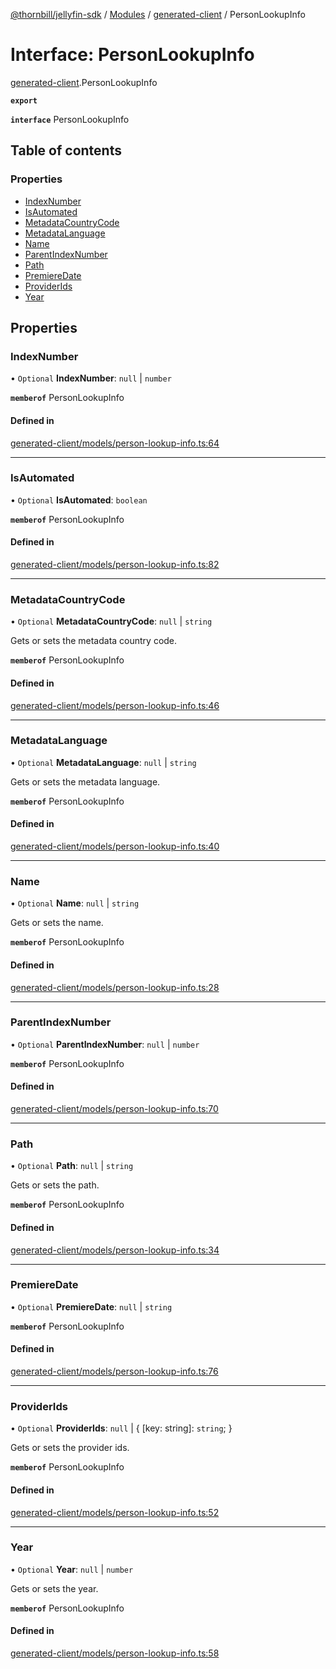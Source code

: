 [@thornbill/jellyfin-sdk](../README.md) / [Modules](../modules.md) / [generated-client](../modules/generated_client.md) / PersonLookupInfo

# Interface: PersonLookupInfo

[generated-client](../modules/generated_client.md).PersonLookupInfo

**`export`**

**`interface`** PersonLookupInfo

## Table of contents

### Properties

- [IndexNumber](generated_client.PersonLookupInfo.md#indexnumber)
- [IsAutomated](generated_client.PersonLookupInfo.md#isautomated)
- [MetadataCountryCode](generated_client.PersonLookupInfo.md#metadatacountrycode)
- [MetadataLanguage](generated_client.PersonLookupInfo.md#metadatalanguage)
- [Name](generated_client.PersonLookupInfo.md#name)
- [ParentIndexNumber](generated_client.PersonLookupInfo.md#parentindexnumber)
- [Path](generated_client.PersonLookupInfo.md#path)
- [PremiereDate](generated_client.PersonLookupInfo.md#premieredate)
- [ProviderIds](generated_client.PersonLookupInfo.md#providerids)
- [Year](generated_client.PersonLookupInfo.md#year)

## Properties

### IndexNumber

• `Optional` **IndexNumber**: ``null`` \| `number`

**`memberof`** PersonLookupInfo

#### Defined in

[generated-client/models/person-lookup-info.ts:64](https://github.com/thornbill/jellyfin-sdk-typescript/blob/eb13db7/src/generated-client/models/person-lookup-info.ts#L64)

___

### IsAutomated

• `Optional` **IsAutomated**: `boolean`

**`memberof`** PersonLookupInfo

#### Defined in

[generated-client/models/person-lookup-info.ts:82](https://github.com/thornbill/jellyfin-sdk-typescript/blob/eb13db7/src/generated-client/models/person-lookup-info.ts#L82)

___

### MetadataCountryCode

• `Optional` **MetadataCountryCode**: ``null`` \| `string`

Gets or sets the metadata country code.

**`memberof`** PersonLookupInfo

#### Defined in

[generated-client/models/person-lookup-info.ts:46](https://github.com/thornbill/jellyfin-sdk-typescript/blob/eb13db7/src/generated-client/models/person-lookup-info.ts#L46)

___

### MetadataLanguage

• `Optional` **MetadataLanguage**: ``null`` \| `string`

Gets or sets the metadata language.

**`memberof`** PersonLookupInfo

#### Defined in

[generated-client/models/person-lookup-info.ts:40](https://github.com/thornbill/jellyfin-sdk-typescript/blob/eb13db7/src/generated-client/models/person-lookup-info.ts#L40)

___

### Name

• `Optional` **Name**: ``null`` \| `string`

Gets or sets the name.

**`memberof`** PersonLookupInfo

#### Defined in

[generated-client/models/person-lookup-info.ts:28](https://github.com/thornbill/jellyfin-sdk-typescript/blob/eb13db7/src/generated-client/models/person-lookup-info.ts#L28)

___

### ParentIndexNumber

• `Optional` **ParentIndexNumber**: ``null`` \| `number`

**`memberof`** PersonLookupInfo

#### Defined in

[generated-client/models/person-lookup-info.ts:70](https://github.com/thornbill/jellyfin-sdk-typescript/blob/eb13db7/src/generated-client/models/person-lookup-info.ts#L70)

___

### Path

• `Optional` **Path**: ``null`` \| `string`

Gets or sets the path.

**`memberof`** PersonLookupInfo

#### Defined in

[generated-client/models/person-lookup-info.ts:34](https://github.com/thornbill/jellyfin-sdk-typescript/blob/eb13db7/src/generated-client/models/person-lookup-info.ts#L34)

___

### PremiereDate

• `Optional` **PremiereDate**: ``null`` \| `string`

**`memberof`** PersonLookupInfo

#### Defined in

[generated-client/models/person-lookup-info.ts:76](https://github.com/thornbill/jellyfin-sdk-typescript/blob/eb13db7/src/generated-client/models/person-lookup-info.ts#L76)

___

### ProviderIds

• `Optional` **ProviderIds**: ``null`` \| { [key: string]: `string`;  }

Gets or sets the provider ids.

**`memberof`** PersonLookupInfo

#### Defined in

[generated-client/models/person-lookup-info.ts:52](https://github.com/thornbill/jellyfin-sdk-typescript/blob/eb13db7/src/generated-client/models/person-lookup-info.ts#L52)

___

### Year

• `Optional` **Year**: ``null`` \| `number`

Gets or sets the year.

**`memberof`** PersonLookupInfo

#### Defined in

[generated-client/models/person-lookup-info.ts:58](https://github.com/thornbill/jellyfin-sdk-typescript/blob/eb13db7/src/generated-client/models/person-lookup-info.ts#L58)
